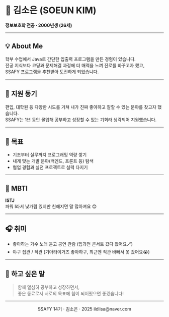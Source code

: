 <!--## Hi there 👋

**soeundipia-teez/soeundipia-teez** is a ✨ _special_ ✨ repository because its `README.md` (this file) appears on your GitHub profile.

Here are some ideas to get you started:

- 🔭 I’m currently working on ...
- 🌱 I’m currently learning ...
- 👯 I’m looking to collaborate on ...
- 🤔 I’m looking for help with ...
- 💬 Ask me about ...
- 📫 How to reach me: ...
- 😄 Pronouns: ...
- ⚡ Fun fact: ...
-->

# 👻 김소은 (SOEUN KIM)

**정보보호학 전공 · 2000년생 (26세)**

---

## 💡 About Me

학부 수업에서 Java로 간단한 입출력 프로그램을 만든 경험이 있습니다.  
전공 지식보다 코딩과 문제해결 과정에 더 매력을 느껴 진로를 바꾸고자 했고,  
SSAFY 프로그램을 추천받아 도전하게 되었습니다.

---

## 🚀 지원 동기

편입, 대학원 등 다양한 시도를 거쳐 내가 진짜 좋아하고 잘할 수 있는 분야를 찾고자 했습니다.  
SSAFY는 1년 동안 몰입해 공부하고 성장할 수 있는 기회라 생각되어 지원했습니다.

---

## 🎯 목표

- 기초부터 실무까지 프로그래밍 역량 쌓기  
- 내게 맞는 개발 분야(백엔드, 프론트 등) 탐색  
- 협업 경험과 실전 프로젝트로 실력 다지기  

---

## 🍿 MBTI

**ISTJ**  
파워 I라서 낯가림 있지만 친해지면 말 많아져요 😊

---

## 🎧 취미

- 좋아하는 가수 노래 듣고 공연 관람 (입과전 콘서트 갔다 왔어요🪄)  
- 야구 집관 / 직관 (기아타이거즈 좋아하구, 최근엔 직관 바빠서 못 갔어요😭)

---

## 🤝 하고 싶은 말

> 함께 열심히 공부하고 성장하면서,  
> 좋은 동료로서 서로의 목표에 힘이 되어줬으면 좋겠습니다!

---

<p align="center">  
  SSAFY 14기 · 김소은 · 2025 
  ildlisa@naver.com
</p>
